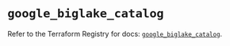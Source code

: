 # `google_biglake_catalog`

Refer to the Terraform Registry for docs: [`google_biglake_catalog`](https://registry.terraform.io/providers/hashicorp/google/5.19.0/docs/resources/biglake_catalog).
